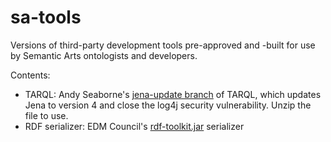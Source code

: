 # sa-tools
Versions of third-party development tools pre-approved and -built for use by Semantic Arts ontologists and developers.

Contents:
* TARQL: Andy Seaborne's [jena-update branch](https://github.com/afs/tarql/tree/jena-update) of TARQL, which updates Jena to version 4 and close the log4j security vulnerability. Unzip the file to use.
* RDF serializer: EDM Council's [rdf-toolkit.jar](https://github.com/edmcouncil/rdf-toolkit/releases/tag/v1.14.2) serializer
